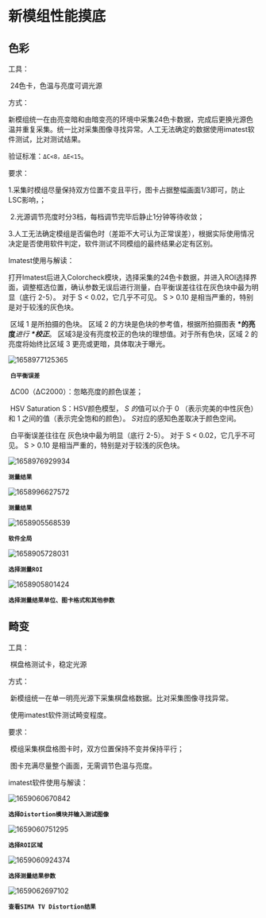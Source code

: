 # 新模组性能摸底

## 色彩

工具：

​	24色卡，色温与亮度可调光源

方式：

​	新模组统一在由亮变暗和由暗变亮的环境中采集24色卡数据，完成后更换光源色温并重复采集。统一比对采集图像寻找异常。人工无法确定的数据使用imatest软件测试，比对测试结果。

验证标准：`ΔC<8，ΔE<15`。

要求：

​	1.采集时模组尽量保持双方位置不变且平行，图卡占据整幅画面1/3即可，防止LSC影响，；

​	2.光源调节亮度时分3档，每档调节完毕后静止1分钟等待收敛；

​	3.人工无法确定模组是否偏色时（差距不大可认为正常误差），根据实际使用情况决定是否使用软件判定，软件测试不同模组的最终结果必定有区别。

Imatest使用与解读：

​	打开Imatest后进入Colorcheck模块，选择采集的24色卡数据，并进入ROI选择界面，调整框选位置，确认参数无误后进行测量，白平衡误差往往在灰色块中最为明显（底行 2-5）。 对于 S < 0.02，它几乎不可见。 S > 0.10 是相当严重的，特别是对于较浅的灰色块。 

​	区域 1 是所拍摄的色块。 区域 2 的方块是色块的参考值，根据所拍摄图表 **\*的亮度***进行 **\*校正***。 区域3是没有亮度校正的色块的理想值。对于所有色块，区域 2 的亮度将始终比区域 3 更亮或更暗，具体取决于曝光。 

![1658977125365](img/1658986850762.png)

​	**`白平衡误差`**

​	ΔC00（ΔC2000）：忽略亮度的颜色误差；

​	HSV Saturation S：HSV颜色模型， *S 的*值可以介于 0 （表示完美的中性灰色）和 1 之间的值（表示完全饱和的颜色）。 *S*对应的感知色差取决于颜色空间。  

​	白平衡误差往往在 灰色块中最为明显（底行 2-5）。 对于 S < 0.02，它几乎不可见。 S > 0.10 是相当严重的，特别是对于较浅的灰色块。 

![1658976929934](img/1658976929934.png)

**`测量结果`**

![1658996627572](img/1658996627572.png)

**`测量结果`**

![1658905568539](img/1658905568539.png)

**`软件全局`**

![1658905728031](img/1658905728031.png)

**`选择测量ROI`**

![1658905801424](img/1658905801424.png)

**`选择测量结果单位、图卡格式和其他参数`**



## 畸变

工具：

​	棋盘格测试卡，稳定光源

方式：

​	新模组统一在单一明亮光源下采集棋盘格数据。比对采集图像寻找异常。

​	使用imatest软件测试畸变程度。

要求：

​	模组采集棋盘格图卡时，双方位置保持不变并保持平行；

​	图卡充满尽量整个画面，无需调节色温与亮度。

imatest软件使用与解读：

![1659060670842](img/1659060670842.png)

**`选择Distortion模块并输入测试图像`**

![1659060751295](img/1659060751295.png)

**`选择ROI区域`**

![1659060924374](img/1659060924374.png)

**`选择测量结果参数`**

![1659062697102](img/1659062697102.png)

**`查看SIMA TV Distortion结果`**